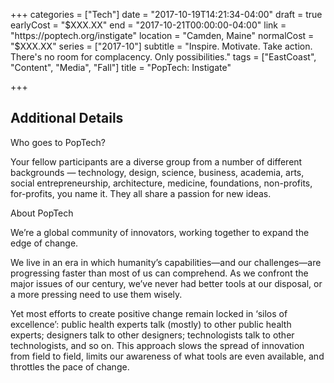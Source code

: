 +++
categories = ["Tech"]
date = "2017-10-19T14:21:34-04:00"
draft = true
earlyCost = "$XXX.XX"
end = "2017-10-21T00:00:00-04:00"
link = "https://poptech.org/instigate"
location = "Camden, Maine"
normalCost = "$XXX.XX"
series = ["2017-10"]
subtitle = "Inspire. Motivate. Take action. There's no room for complacency. Only possibilities."
tags = ["EastCoast", "Content", "Media", "Fall"]
title = "PopTech: Instigate"

+++
<!--more-->

## Additional Details

Who goes to PopTech?

Your fellow participants are a diverse group from a number of different backgrounds — technology, design, science, business, academia, arts, social entrepreneurship, architecture, medicine, foundations, non-profits, for-profits, you name it. They all share a passion for new ideas.

About PopTech

We’re a global community of innovators, working together to expand the edge of change.

We live in an era in which humanity’s capabilities—and our challenges—are progressing faster than most of us can comprehend. As we confront the major issues of our century, we’ve never had better tools at our disposal, or a more pressing need to use them wisely.

Yet most efforts to create positive change remain locked in ‘silos of excellence’: public health experts talk (mostly) to other public health experts; designers talk to other designers; technologists talk to other technologists, and so on. This approach slows the spread of innovation from field to field, limits our awareness of what tools are even available, and throttles the pace of change.